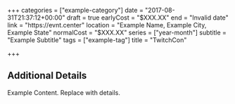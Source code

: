 +++
categories = ["example-category"]
date = "2017-08-31T21:37:12+00:00"
draft = true
earlyCost = "$XXX.XX"
end = "Invalid date"
link = "https://evnt.center"
location = "Example Name, Example City, Example State"
normalCost = "$XXX.XX"
series = ["year-month"]
subtitle = "Example Subtitle"
tags = ["example-tag"]
title = "TwitchCon"

+++

<!--more-->

## Additional Details

Example Content. Replace with details.
